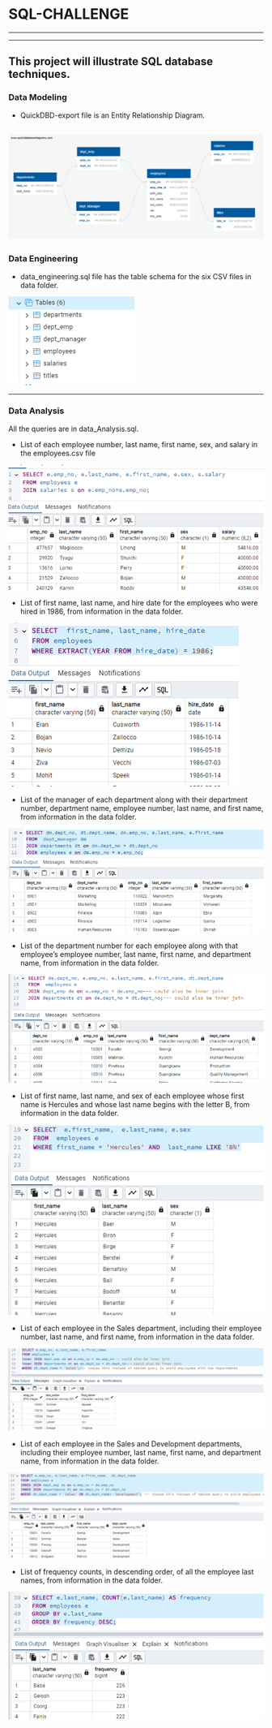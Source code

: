 # SQL-CHALLENGE
---
---
## This project will illustrate SQL database techniques.



### Data Modeling

  - QuickDBD-export file is an Entity Relationship Diagram.

![Diagram](QuickDBD-export.png)
---
### Data Engineering

- data_engineering.sql file has the table schema for the six CSV files in data folder.

![sql tables](data/README_Resources/tables.png)

---
### Data Analysis
All the queries are in data_Analysis.sql.

- List of each employee number, last name, first name, sex, and salary in the employees.csv file

![query1](data/README_Resources/1_select_employees.png)

- List of first name, last name, and hire date for the employees who were hired in 1986, from information in the data folder.

![query2](data/README_Resources/2_select_employees.png)

- List of the manager of each department along with their department number, department name, employee number, last name, and first name, from information in the data folder.

![query3](data/README_Resources/3_select.png)

- List of the department number for each employee along with that employee’s employee number, last name, first name, and department name, from information in the data folder.

![query4](data/README_Resources/4_select.png)

- List of first name, last name, and sex of each employee whose first name is Hercules and whose last name begins with the letter B, from information in the data folder.

![query5](data/README_Resources/5_select.png)

- List of each employee in the Sales department, including their employee number, last name, and first name, from information in the data folder.

![query6](data/README_Resources/6_select.png)

- List of each employee in the Sales and Development departments, including their employee number, last name, first name, and department name, from information in the data folder.

![query7](data/README_Resources/7_select.png)

- List of frequency counts, in descending order, of all the employee last names, from information in the data folder.

![query8](data/README_Resources/8_select.png)




